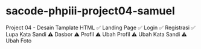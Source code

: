 # sacode-phpiii-project04-samuel
Project 04 - Desain Tamplate HTML
	✅ Landing Page
	✅ Login
	✅ Registrasi
	✅ Lupa Kata Sandi
	⚠️ Dasbor
	⚠️ Profil
	⚠️ Ubah Profil
	⚠️ Ubah Kata Sandi 
	⚠️ Ubah Foto
